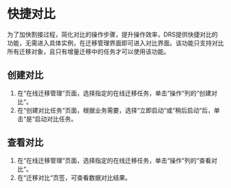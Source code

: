 # 快捷对比<a name="drs_03_0045"></a>

为了加快割接过程，简化对比的操作步骤，提升操作效率，DRS提供快捷对比的功能，无需进入具体实例，在迁移管理界面即可进入对比界面。该功能只支持对比所有迁移对象，且只有增量迁移中的任务才可以使用该功能。

## 创建对比<a name="section20241053145013"></a>

1.  在“在线迁移管理”页面，选择指定的在线迁移任务，单击“操作“列的“创建对比“。
2.  在“创建对比任务“页面，根据业务需要，选择“立即启动“或“稍后启动“后，单击“是“启动对比任务。

## 查看对比<a name="section3573152871910"></a>

1.  在“在线迁移管理”页面，选择指定的在线迁移任务，单击“操作“列的“查看对比“。
2.  在“迁移对比“页签，可查看数据对比结果。

